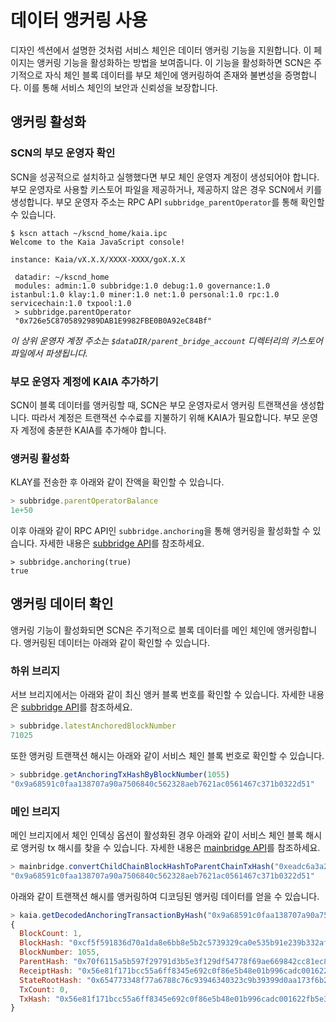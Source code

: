 # 데이터 앵커링 사용

디자인 섹션에서 설명한 것처럼 서비스 체인은 데이터 앵커링 기능을 지원합니다.
이 페이지는 앵커링 기능을 활성화하는 방법을 보여줍니다.
이 기능을 활성화하면 SCN은 주기적으로 자식 체인 블록 데이터를 부모 체인에 앵커링하여 존재와 불변성을 증명합니다.
이를 통해 서비스 체인의 보안과 신뢰성을 보장합니다.

## 앵커링 활성화 <a id="enable-anchoring"></a>

### SCN의 부모 운영자 확인 <a id="check-parent-operator-of-scn"></a>

SCN을 성공적으로 설치하고 실행했다면 부모 체인 운영자 계정이 생성되어야 합니다.
부모 운영자로 사용할 키스토어 파일을 제공하거나, 제공하지 않은 경우 SCN에서 키를 생성합니다.
부모 운영자 주소는 RPC API `subbridge_parentOperator`를 통해 확인할 수 있습니다.

```
$ kscn attach ~/kscnd_home/kaia.ipc
Welcome to the Kaia JavaScript console!

instance: Kaia/vX.X.X/XXXX-XXXX/goX.X.X

 datadir: ~/kscnd_home
 modules: admin:1.0 subbridge:1.0 debug:1.0 governance:1.0 istanbul:1.0 klay:1.0 miner:1.0 net:1.0 personal:1.0 rpc:1.0 servicechain:1.0 txpool:1.0
 > subbridge.parentOperator
 "0x726e5C8705892989DAB1E9982FBE0B0A92eC84Bf"

```

_이 상위 운영자 계정 주소는 `$dataDIR/parent_bridge_account` 디렉터리의 키스토어 파일에서 파생됩니다._

### 부모 운영자 계정에 KAIA 추가하기<a id="add-klay-to-parent-operator-account"></a>

SCN이 블록 데이터를 앵커링할 때, SCN은 부모 운영자로서 앵커링 트랜잭션을 생성합니다.
따라서 계정은 트랜잭션 수수료를 지불하기 위해 KAIA가 필요합니다. 부모 운영자 계정에 충분한 KAIA를 추가해야 합니다.

### 앵커링 활성화 <a id="enable-anchoring"></a>

KLAY를 전송한 후 아래와 같이 잔액을 확인할 수 있습니다.

```javascript
> subbridge.parentOperatorBalance
1e+50
```

이후 아래와 같이 RPC API인 `subbridge.anchoring`을 통해 앵커링을 활성화할 수 있습니다.
자세한 내용은 [subbridge API](../.../../references/json-rpc/subbridge/anchoring)를 참조하세요.

```
> subbridge.anchoring(true)
true
```

## 앵커링 데이터 확인 <a id="check-anchoring-data"></a>

앵커링 기능이 활성화되면 SCN은 주기적으로 블록 데이터를 메인 체인에 앵커링합니다.
앵커링된 데이터는 아래와 같이 확인할 수 있습니다.

### 하위 브리지 <a id="sub-bridge"></a>

서브 브리지에서는 아래와 같이 최신 앵커 블록 번호를 확인할 수 있습니다.
자세한 내용은 [subbridge API](../.../../references/json-rpc/subbridge/latest-anchored-block-number)를 참조하세요.

```javascript
> subbridge.latestAnchoredBlockNumber
71025
```

또한 앵커링 트랜잭션 해시는 아래와 같이 서비스 체인 블록 번호로 확인할 수 있습니다.

```javascript
> subbridge.getAnchoringTxHashByBlockNumber(1055)
"0x9a68591c0faa138707a90a7506840c562328aeb7621ac0561467c371b0322d51"
```

### 메인 브리지 <a id="sub-bridge"></a>

메인 브리지에서 체인 인덱싱 옵션이 활성화된 경우 아래와 같이 서비스 체인 블록 해시로 앵커링 tx 해시를 찾을 수 있습니다.
자세한 내용은 [mainbridge API](../../../references/json-rpc/mainbridge/convert-child-chain-block-hash-to-parent-chain-tx-hash)를 참조하세요.

```javascript
> mainbridge.convertChildChainBlockHashToParentChainTxHash("0xeadc6a3a29a20c13824b5df1ba05cca1ed248d046382a4f2792aac8a6e0d1880")
"0x9a68591c0faa138707a90a7506840c562328aeb7621ac0561467c371b0322d51"
```

아래와 같이 트랜잭션 해시를 앵커링하여 디코딩된 앵커링 데이터를 얻을 수 있습니다.

```javascript
> kaia.getDecodedAnchoringTransactionByHash("0x9a68591c0faa138707a90a7506840c562328aeb7621ac0561467c371b0322d51")
{
  BlockCount: 1,
  BlockHash: "0xcf5f591836d70a1da8e6bb8e5b2c5739329ca0e535b91e239b332af2e1b7f1f4",
  BlockNumber: 1055,
  ParentHash: "0x70f6115a5b597f29791d3b5e3f129df54778f69ae669842cc81ec8c432fee37c",
  ReceiptHash: "0x56e81f171bcc55a6ff8345e692c0f86e5b48e01b996cadc001622fb5e363b421",
  StateRootHash: "0x654773348f77a6788c76c93946340323c9b39399d0aa173f6b23fe082848d056",
  TxCount: 0,
  TxHash: "0x56e81f171bcc55a6ff8345e692c0f86e5b48e01b996cadc001622fb5e363b421"
}
```
